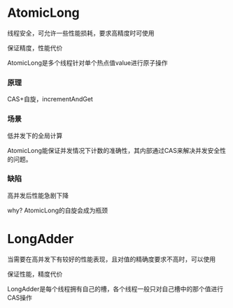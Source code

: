 # AtomicLong

线程安全，可允许一些性能损耗，要求高精度时可使用

保证精度，性能代价

AtomicLong是多个线程针对单个热点值value进行原子操作

### 原理

CAS+自旋，incrementAndGet

### 场景

低并发下的全局计算

AtomicLong能保证并发情况下计数的准确性，其内部通过CAS来解决并发安全性的问题。

### 缺陷

高并发后性能急剧下降

why? AtomicLong的自旋会成为瓶颈






# LongAdder

当需要在高并发下有较好的性能表现，且对值的精确度要求不高时，可以使用

保证性能，精度代价

LongAdder是每个线程拥有自己的槽，各个线程一般只对自己槽中的那个值进行CAS操作



